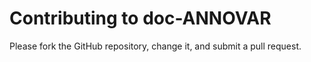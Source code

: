 # Contributing to doc-ANNOVAR

Please fork the GitHub repository, change it, and submit a pull request.
